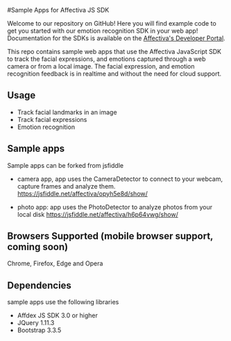 #Sample Apps for Affectiva JS SDK

Welcome to our repository on GitHub! Here you will find example code to get you started with our emotion recognition SDK in your web app! Documentation for the SDKs is available on the <a href=http://developer.affectiva.com/>Affectiva's Developer Portal</a>.

This repo contains sample web apps that use the Affectiva JavaScript SDK to track the facial expressions, and emotions captured through a web camera or from a local image.
The facial expression, and emotion recognition feedback is in realtime and without the need for cloud support.

Usage
-----
- Track facial landmarks in an image
- Track facial expressions
- Emotion recognition

Sample apps
-----------

Sample apps can be forked from jsfiddle

* camera app, app uses the CameraDetector to connect to your webcam, capture frames and analyze them.
https://jsfiddle.net/affectiva/opyh5e8d/show/

* photo app: app uses the PhotoDetector to analyze photos from your local disk
https://jsfiddle.net/affectiva/h6p64vwg/show/

Browsers Supported (mobile browser support, coming soon)
------------------
Chrome, Firefox, Edge and Opera

Dependencies
------------

sample apps use the following libraries

- Affdex JS SDK 3.0 or higher
- JQuery 1.11.3
- Bootstrap 3.3.5
